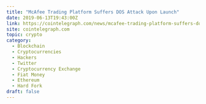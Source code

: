 ```yaml
---
title: "McAfee Trading Platform Suffers DOS Attack Upon Launch"
date: 2019-06-13T19:43:00Z
link: https://cointelegraph.com/news/mcafee-trading-platform-suffers-dos-attack-upon-launch?utm_medium=RSS&utm_source=hune
site: cointelegraph.com
topic: crypto
category:
  - Blockchain
  - Cryptocurrencies
  - Hackers
  - Twitter
  - Cryptocurrency Exchange
  - Fiat Money
  - Ethereum
  - Hard Fork
draft: false
---
```

